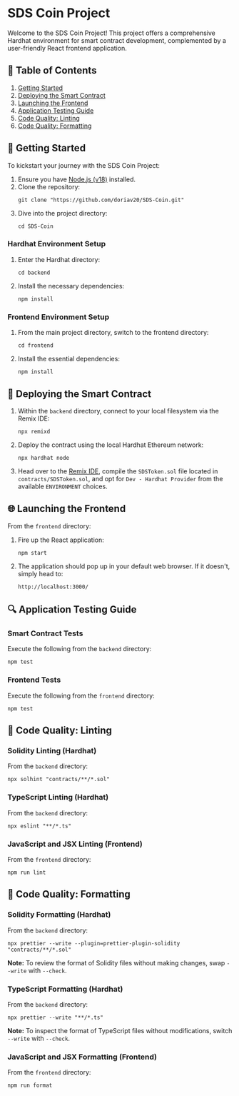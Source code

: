 # SDS Coin Project

Welcome to the SDS Coin Project! This project offers a comprehensive Hardhat environment for smart contract development, complemented by a user-friendly React frontend application.

## 📖 Table of Contents

1. [Getting Started](#getting-started)
2. [Deploying the Smart Contract](#deploying-the-smart-contract)
3. [Launching the Frontend](#launching-the-frontend)
4. [Application Testing Guide](#application-testing-guide)
5. [Code Quality: Linting](#code-quality-linting)
6. [Code Quality: Formatting](#code-quality-formatting)

## 🚀 Getting Started

To kickstart your journey with the SDS Coin Project:

1. Ensure you have [Node.js (v18)](https://nodejs.org/dist/latest-v18.x/) installed.
2. Clone the repository:
    ```
    git clone "https://github.com/doriav20/SDS-Coin.git"
    ```
3. Dive into the project directory:
    ```
    cd SDS-Coin
    ```

### Hardhat Environment Setup

1. Enter the Hardhat directory:
    ```
    cd backend
    ```
2. Install the necessary dependencies:
    ```
    npm install
    ```

### Frontend Environment Setup

1. From the main project directory, switch to the frontend directory:
    ```
    cd frontend
    ```
2. Install the essential dependencies:
    ```
    npm install
    ```

## 📜 Deploying the Smart Contract

1. Within the `backend` directory, connect to your local filesystem via the Remix IDE:
    ```
    npx remixd
    ```
2. Deploy the contract using the local Hardhat Ethereum network:
    ```
    npx hardhat node
    ```
3. Head over to the [Remix IDE](https://remix.ethereum.org/), compile the `SDSToken.sol` file located in `contracts/SDSToken.sol`, and opt for `Dev - Hardhat Provider` from the available `ENVIRONMENT` choices.

## 🌐 Launching the Frontend

From the `frontend` directory:

1. Fire up the React application:
    ```
    npm start
    ```

2. The application should pop up in your default web browser. If it doesn't, simply head to:
    ```
    http://localhost:3000/
    ```

## 🔍 Application Testing Guide

### Smart Contract Tests

Execute the following from the `backend` directory:
```
npm test
```

### Frontend Tests

Execute the following from the `frontend` directory:
```
npm test
```

## 🧹 Code Quality: Linting

### Solidity Linting (Hardhat)

From the `backend` directory:
```
npx solhint "contracts/**/*.sol"
```

### TypeScript Linting (Hardhat)

From the `backend` directory:
```
npx eslint "**/*.ts"
```

### JavaScript and JSX Linting (Frontend)

From the `frontend` directory:
```
npm run lint
```

## 🎨 Code Quality: Formatting

### Solidity Formatting (Hardhat)

From the `backend` directory:
```
npx prettier --write --plugin=prettier-plugin-solidity "contracts/**/*.sol"
```
**Note:** To review the format of Solidity files without making changes, swap `--write` with `--check`.

### TypeScript Formatting (Hardhat)

From the `backend` directory:
```
npx prettier --write "**/*.ts"
```
**Note:** To inspect the format of TypeScript files without modifications, switch `--write` with `--check`.

### JavaScript and JSX Formatting (Frontend)

From the `frontend` directory:
```
npm run format
```
